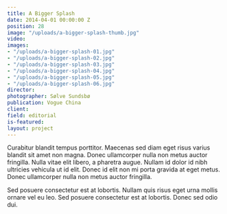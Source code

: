 ```yaml
---
title: A Bigger Splash
date: 2014-04-01 00:00:00 Z
position: 28
image: "/uploads/a-bigger-splash-thumb.jpg"
video: 
images:
- "/uploads/a-bigger-splash-01.jpg"
- "/uploads/a-bigger-splash-02.jpg"
- "/uploads/a-bigger-splash-03.jpg"
- "/uploads/a-bigger-splash-04.jpg"
- "/uploads/a-bigger-splash-05.jpg"
- "/uploads/a-bigger-splash-06.jpg"
director: 
photographer: Sølve Sundsbø
publication: Vogue China
client: 
field: editorial
is-featured: 
layout: project
---
```


Curabitur blandit tempus porttitor. Maecenas sed diam eget risus varius blandit sit amet non magna. Donec ullamcorper nulla non metus auctor fringilla. Nulla vitae elit libero, a pharetra augue. Nullam id dolor id nibh ultricies vehicula ut id elit. Donec id elit non mi porta gravida at eget metus. Donec ullamcorper nulla non metus auctor fringilla.

Sed posuere consectetur est at lobortis. Nullam quis risus eget urna mollis ornare vel eu leo. Sed posuere consectetur est at lobortis. Donec sed odio dui.